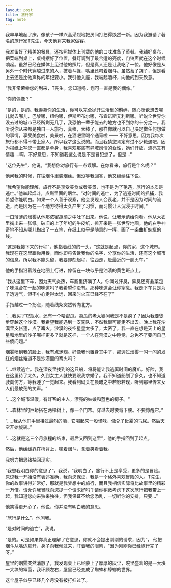 ```yaml
---
layout: post
title: 旅行家
tag: note
---
```


我早早地起了床，像孩子一样兴高采烈地把房间打扫得焕然一新。因为我邀请了著名的旅行家T先生，今天他将来我家做客。

我准备好了精美的餐具，还按照媒体上刊载的他的口味准备了菜肴。我铺好桌布，把菜端到桌上，桌椅摆好了位置，餐灯调到了最合适的亮度，门铃声就在这个时候响起。虽然已经在媒体上见过他的照片，但是真人还是让我吃了一惊。他好像是从另外一个时代穿越过来的人，披着斗篷，嘴里还叼着烟斗。虽然蓄了胡子，但是看上去还是比他声称的年纪要小。我引他入座，我端起酒杯，向他的到来致意。

“我非常荣幸您的到来，T先生。您知道吗，您可一直是我的偶像。”

“你的偶像？”

“是的，是的。我羡慕你的生活，你可以完全抛开生活里的羁绊，随心所欲想去哪儿就去哪儿，巴黎哪，纽约哪，伊斯坦布尔哪，布宜诺斯艾利斯哪。听说全世界你没去过的城市已经所剩无几了，我恐怕一辈子能去的地方也不到你的十分之一。我听说你从来都是独自一人旅行，真棒，太棒了，那样你就可以自己决定做任何想做的事情，享受美食啦，美景啦，在酒吧里喝个通宵啦 —— 不好意思，因为我每次旅行都不得不带上家人，所以我才这么说的。而且我猜您肯定有过不少艳遇吧，因为报纸上写您一直都是单身，我喜欢那些有异域风情的女性，她们开放，漂亮又有情趣....啊，不好意思，不知道我这么说是不是冒犯您了，但是...”

"这位先生"，他说，“我想你对旅行有一点误解。在你看来，旅行是什么呢？”

他问我的时候，在往烟斗里装烟丝。但没等我回答，他又继续往下说。

“我希望你能理解，旅行不是享受美食或者美景，也不是为了艳遇，旅行的本质是逃亡。”他举起烟斗，点燃里面的烟丝。“对时间的逃亡，为了逃避时间的抓捕，我希望你能明白。如果一个人善于观察，他会发现人会衰老，并不是因为时间的流逝，而是因为在一个地方待得太久产生了习惯，而习惯让人沉浸于时间。”

一口薄薄的烟雾从他那浓密胡须之中吐了出来。他说，让我示范给你看。他从大衣里掏出来一张纸。破旧的上了年纪的牛皮纸，摊开来是一张世界地图。他的右手神奇地不知从哪儿掏出了一支笔，在纸上似乎是随意的一挥，画了一条曲折蜿蜒的线。

“这是我接下来的行程”，他指着线的的一头，“这就是起点，你的家，这个城市。我现在在这里跟你用餐，而你即将告诉我你的名字，分享你的生活，还有这个城市的信息。所以我不能久留，我要即刻起程，往西走，赶最近的一趟火车。”

他的手指沿着线在地图上行进，停留在一块似乎是油渍的黄色斑点上。

“我从这里下车，因为天气炎热，车厢里挤满了人。你闻过汗臭，脚臭还有韭菜包子味混合在一起的味道吗？我希望你没有。那种味道会让你窒息。我走下车只是为了透透气，但不小心走得太远，回来时火车已经不在了”

手指越过一个拐点，随着线条突然转向北方。

“....我买了12瓶水，还有一个哈密瓜。卖瓜的老太婆问我是不是疯了？因为我要徒步穿越这个沙漠。我希望我能遇到一支驼队，不然我很可能走不出去。晚上我在沙漠里支帐篷，点了篝火。沙漠的夜空星星太多了，太密了，我一直在想是天上的星星和地里的沙子哪样更多？就是这样，一个人在荒漠之中睡觉，总免不了要问自己些傻问题。”

烟雾喷到我的脸上，我有点迷糊。好像我也置身其中了，那透过烟雾一闪一闪的发红的烟丝难道不是沙漠里的篝火吗？

“....继续逃亡。我在深夜里找到的这只船，将将能让我逃离时间的魔爪。好险，我在这里待了太久，久到女主人就快要跟我求婚了。我不知道船划了多久，也不知道驶向何方，等我睡了一觉起来。我看到码头在晨曦之中若影若现，听到那里传来女人们最放荡的笑声。“

”....这个城市温暖，有好客的主人，漂亮的姑娘和蓝色的房子。“

“....森林里的巨蟒搭在两棵树上，像一个门帘。穿过去时要弯下腰。不要惊醒它。”

“.....我从他们手里接过最烈的酒，它喝起来一股怪味，像兑了砒霜的马尿。然后天空开始旋转。”

“....这就是这三个月旅程的结束，最后又回到这里”，他的手指回到了起点。

然后，他缓缓靠在椅背上，噙着烟斗，含着笑看着我。

我努力把思绪抽回现实。

“我想我明白你的意思了”，我说，“我明白了，旅行不止是享受，更多的是冒险。原谅我一开始没有表述准确，我向您保证，我是一个格外喜欢冒险的人。T先生，你的故事讲得非常好，那就是我梦想中的旅行，而且我相信实际将比故事里的精彩一万倍。请允许我冒昧向您提一个请求好吗？请你稍微考虑下这次旅行把我带上一起，我知道您向来独来独往，但我保证不给您添乱，一切听你的安排，只要...”

他笑得更开心了。他说，你并没有明白我的意思。

“旅行是什么”，他问我。

“是对时间的逃亡”，我说。

“是的。可是如果你真正理解了它意思，你就不会提出刚刚的请求，因为”， 他把烟斗从嘴边拿开，身子向我倾过来，盯着我的眼睛，“因为刚刚你已经旅行完了呀。”

屋里的烟雾突然消散了，我发现桌上已经蒙上了厚厚的灰尘，碗里盛着的是一大块一大块的霉菌，我环顾左右，屋里已经变成了蜘蛛和蟑螂的世界。

这个屋子似乎已经几个月没有被打扫过了。
